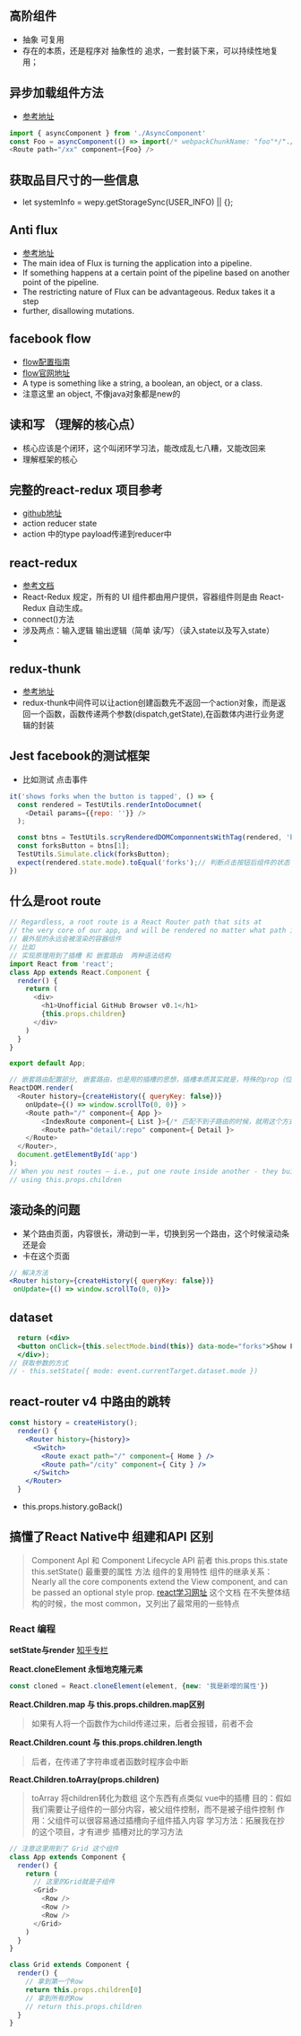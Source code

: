 ## 高阶组件
- 抽象 可复用  
- 存在的本质，还是程序对 抽象性的 追求，一套封装下来，可以持续性地复用；

## 异步加载组件方法
- [参考地址](https://segmentfault.com/a/1190000009820646)
```javascript
import { asyncComponent } from './AsyncComponent'
const Foo = asyncComponent(() => import(/* webpackChunkName: "foo"*/"./foo"))
<Route path="/xx" component={Foo} />
``` 

## 获取品目尺寸的一些信息
- let systemInfo = wepy.getStorageSync(USER_INFO) || {};


## Anti flux
- [参考地址](https://medium.com/@raul.mihaila/challenging-the-flux-architecture-2838152a0f8f)
- The main idea of Flux is turning the application into a pipeline.
- If something happens at a certain point of the pipeline based on another point of the pipeline.
- The restricting nature of Flux can be advantageous. Redux takes it a step
- further, disallowing mutations.
## facebook flow
- [flow配置指南](https://zhuanlan.zhihu.com/p/24649359?utm_source=tuicool&utm_medium=referral)
- [flow官网地址](https://flow.org/en/docs/lang/nominal-structural/)
- A type is something like a string, a boolean, an object, or a class.
- 注意这里 an object, 不像java对象都是new的
## 读和写 （理解的核心点）
- 核心应该是个闭环，这个叫闭环学习法，能改成乱七八糟，又能改回来
- 理解框架的核心
## 完整的react-redux 项目参考
- [github地址](https://github.com/litong19930321/dianping-react)
- action reducer state
- action 中的type payload传递到reducer中 
## react-redux
- [参考文档](http://www.ruanyifeng.com/blog/2016/09/redux_tutorial_part_three_react-redux.html)
- React-Redux 规定，所有的 UI 组件都由用户提供，容器组件则是由 React-Redux 自动生成。
- connect()方法
- 涉及两点：输入逻辑 输出逻辑（简单 读/写）（读入state以及写入state）
- 
## redux-thunk
- [参考地址](https://blog.csdn.net/kuangshp128/article/details/67632683)
- redux-thunk中间件可以让action创建函数先不返回一个action对象，而是返回一个函数，函数传递两个参数(dispatch,getState),在函数体内进行业务逻辑的封装
## Jest facebook的测试框架
- 比如测试 点击事件
```javascript
it('shows forks when the button is tapped', () => {
  const rendered = TestUtils.renderIntoDocumnet(
    <Detail params={{repo: ''}} />
  );

  const btns = TestUtils.scryRenderedDOMComponnentsWithTag(rendered, 'button');
  const forksButton = btns[1];
  TestUtils.Simulate.click(forksButton);
  expect(rendered.state.mode).toEqual('forks');// 判断点击按钮后组件的状态
})
```
## 什么是root route
```javascript
// Regardless, a root route is a React Router path that sits at 
// the very core of our app, and will be rendered no matter what path is reached.
// 最外层的永远会被渲染的容器组件
// 比如
// 实现原理用到了插槽 和 嵌套路由  两种语法结构
import React from 'react';
class App extends React.Component {
  render() {
    return (
      <div>
        <h1>Unofficial GitHub Browser v0.1</h1>
        {this.props.children}
      </div>
    )
  }
}

export default App;

// 嵌套路由配置部分, 嵌套路由，也是用的插槽的思想，插槽本质其实就是，特殊的prop（位置不一样，名字固定）
ReactDOM.render(
  <Router history={createHistory({ queryKey: false})}
    onUpdate={() => window.scrollTo(0, 0)} >
    <Route path="/" component={ App }>
        <IndexRoute component={ List }>{/* 匹配不到子路由的时候，就用这个方式匹配*/}
        <Route path="detail/:repo" component={ Detail }>
    </Route>
  </Router>,
  document.getElementById('app')
);
// When you nest routes – i.e., put one route inside another - they build up as saw earlier 
// using this.props.children 
```
## 滚动条的问题
- 某个路由页面，内容很长，滑动到一半，切换到另一个路由，这个时候滚动条还是会
- 卡在这个页面
```jsx
// 解决方法
<Router history={createHistory({ queryKey: false})}
 onUpdate={() => window.scrollTo(0, 0)}>
```
## dataset
```jsx
  return (<div>
  <button onClick={this.selectMode.bind(this)} data-mode="forks">Show Forks</button>
  </div>);
// 获取参数的方式
// - this.setState({ mode: event.currentTarget.dataset.mode })

```

## react-router v4 中路由的跳转
```jsx
const history = createHistory();
  render() {
    <Router history={history}>
      <Switch>
        <Route exact path="/" component={ Home } />
        <Route path="/city" component={ City } />
      </Switch>
    </Router>
  }
```
- this.props.history.goBack()
## 搞懂了React Native中 组建和API 区别
  > Component ApI 和 Component Lifecycle API 
  > 前者 this.props this.state this.setState() 最重要的属性 方法
  > 组件的复用特性
  > 组件的继承关系：Nearly all the core components extend the View component, and can be passed an optional style prop.
  >[react学习网址](http://www.reactnativeexpress.com/view)
  > 这个文档 在不失整体结构的时候，the most common，又列出了最常用的一些特点

### React 编程
**setState与render**
[知乎专栏](https://zhuanlan.zhihu.com/p/20328570)

**React.cloneElement 永恒地克隆元素**
```javascript
const cloned = React.cloneElement(element, {new: '我是新增的属性'})
```

**React.Children.map 与 this.props.children.map区别**
> 如果有人将一个函数作为child传递过来，后者会报错，前者不会

**React.Children.count 与 this.props.children.length**
> 后者，在传递了字符串或者函数时程序会中断 

**React.Children.toArray(props.children)**
> toArray 将children转化为数组
> 这个东西有点类似 vue中的插槽
> 目的：假如我们需要让子组件的一部分内容，被父组件控制，而不是被子组件控制
> 作用：父组件可以很容易通过插槽向子组件插入内容
> 学习方法：拓展我在抄的这个项目，才有进步
> 插槽对比的学习方法
```javascript
// 注意这里用到了 Grid 这个组件
class App extends Component {
  render() {
    return (
      // 这里的Grid就是子组件
      <Grid>
        <Row />
        <Row />
        <Row />
      </Grid>
    )
  }
}

class Grid extends Component {
  render() {
    // 拿到第一个Row
    return this.props.children[0]
    // 拿到所有的Row
    // return this.props.children
  }
} 

```